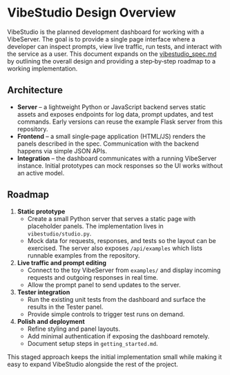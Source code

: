 # VibeStudio Design Overview

VibeStudio is the planned development dashboard for working with a
VibeServer. The goal is to provide a single page interface where a
developer can inspect prompts, view live traffic, run tests, and
interact with the service as a user. This document expands on the
[vibestudio_spec.md](vibestudio_spec.md) by outlining the overall design
and providing a step‑by‑step roadmap to a working implementation.

## Architecture

* **Server** – a lightweight Python or JavaScript backend serves static
  assets and exposes endpoints for log data, prompt updates, and test
  commands. Early versions can reuse the example Flask server from this
  repository.
* **Frontend** – a small single‑page application (HTML/JS) renders the
  panels described in the spec. Communication with the backend happens
  via simple JSON APIs.
* **Integration** – the dashboard communicates with a running
  VibeServer instance. Initial prototypes can mock responses so the UI
  works without an active model.

## Roadmap

1. **Static prototype**
   - Create a small Python server that serves a static page with placeholder
     panels. The implementation lives in `vibestudio/studio.py`.
   - Mock data for requests, responses, and tests so the layout can be
     exercised. The server also exposes `/api/examples` which lists runnable
     examples from the repository.
2. **Live traffic and prompt editing**
   - Connect to the toy VibeServer from `examples/` and display incoming
     requests and outgoing responses in real time.
   - Allow the prompt panel to send updates to the server.
3. **Tester integration**
   - Run the existing unit tests from the dashboard and surface the
     results in the Tester panel.
   - Provide simple controls to trigger test runs on demand.
4. **Polish and deployment**
   - Refine styling and panel layouts.
   - Add minimal authentication if exposing the dashboard remotely.
   - Document setup steps in `getting_started.md`.

This staged approach keeps the initial implementation small while making
it easy to expand VibeStudio alongside the rest of the project.
